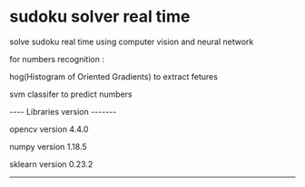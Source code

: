 # sudoku solver real time
solve sudoku real time using computer vision and neural network


for numbers recognition :

hog(Histogram of Oriented Gradients) to extract fetures

svm classifer to predict numbers


---- Libraries version ------- 

opencv   version  4.4.0

numpy    version  1.18.5

sklearn  version  0.23.2

------------------------------

